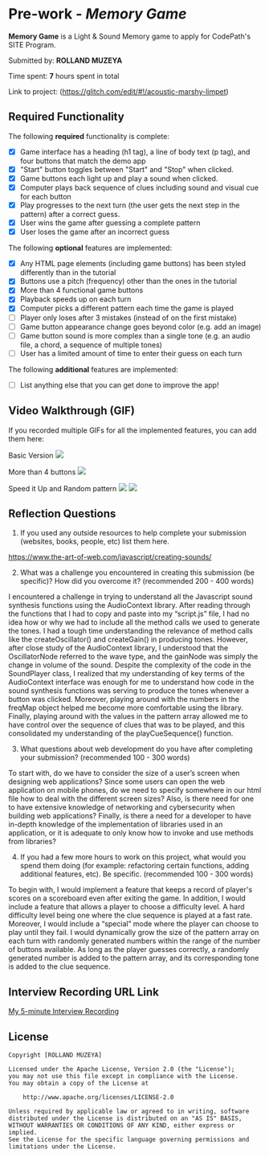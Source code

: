 # Pre-work - *Memory Game*

**Memory Game** is a Light & Sound Memory game to apply for CodePath's SITE Program. 

Submitted by: **ROLLAND MUZEYA**

Time spent: **7** hours spent in total

Link to project: (https://glitch.com/edit/#!/acoustic-marshy-limpet)

## Required Functionality

The following **required** functionality is complete:

* [x] Game interface has a heading (h1 tag), a line of body text (p tag), and four buttons that match the demo app
* [x] "Start" button toggles between "Start" and "Stop" when clicked. 
* [x] Game buttons each light up and play a sound when clicked. 
* [x] Computer plays back sequence of clues including sound and visual cue for each button
* [x] Play progresses to the next turn (the user gets the next step in the pattern) after a correct guess. 
* [x] User wins the game after guessing a complete pattern
* [x] User loses the game after an incorrect guess

The following **optional** features are implemented:

* [x] Any HTML page elements (including game buttons) has been styled differently than in the tutorial
* [x] Buttons use a pitch (frequency) other than the ones in the tutorial
* [x] More than 4 functional game buttons
* [x] Playback speeds up on each turn
* [x] Computer picks a different pattern each time the game is played
* [ ] Player only loses after 3 mistakes (instead of on the first mistake)
* [ ] Game button appearance change goes beyond color (e.g. add an image)
* [ ] Game button sound is more complex than a single tone (e.g. an audio file, a chord, a sequence of multiple tones)
* [ ] User has a limited amount of time to enter their guess on each turn

The following **additional** features are implemented:

- [ ] List anything else that you can get done to improve the app!

## Video Walkthrough (GIF)

If you recorded multiple GIFs for all the implemented features, you can add them here:

Basic Version
![](https://user-images.githubusercontent.com/76987595/157788343-39af9d37-8c6c-44f2-92ba-f591fef8c318.gif)

More than 4 buttons
![](https://user-images.githubusercontent.com/76987595/160188368-be4f85cb-f7b8-4b63-b4a1-711914fa0714.gif)

Speed it Up and Random pattern
![](https://user-images.githubusercontent.com/76987595/160254964-2522aed2-6bef-4a55-8491-67e78fbfdfa0.gif)
![](gif4-link-here)

## Reflection Questions
1. If you used any outside resources to help complete your submission (websites, books, people, etc) list them here. 

https://www.the-art-of-web.com/javascript/creating-sounds/

2. What was a challenge you encountered in creating this submission (be specific)? How did you overcome it? (recommended 200 - 400 words) 

I encountered a challenge in trying to understand all the Javascript  sound synthesis functions using the AudioContext library. After reading through the functions that I had to copy and paste into my “script.js” file, I had no idea how or why we had to include all the method calls we used to generate the tones. I had a tough time understanding the relevance of method calls like the createOscillator() and createGain() in producing tones. However, after close study of the AudioContext library, I understood that the OscillatorNode referred to the wave type, and the gainNode was simply the change in volume of the sound. Despite the complexity of the code in the SoundPlayer class, I realized that my understanding of key terms of the AudioContext interface was enough for me to understand how code in the sound synthesis functions was serving to produce the tones whenever a button was clicked. Moreover, playing around with the numbers in the freqMap object helped me become more comfortable using the library. Finally, playing around with the values in the pattern array allowed me to have control over the sequence of clues that was to be played, and this consolidated my understanding of the playCueSequence() function.

3. What questions about web development do you have after completing your submission? (recommended 100 - 300 words) 

To start with, do we have to consider the size of a user’s screen when designing web applications? Since some users can open the web application on mobile phones, do we need to specify somewhere in our html file how to deal with the different screen sizes?  Also, is there need for one to have extensive knowledge of networking and cybersecurity when building web applications? Finally, is there a need for a developer to have in-depth knowledge of the implementation of libraries used in an application, or it is adequate to only know how to invoke and use methods from libraries?

4. If you had a few more hours to work on this project, what would you spend them doing (for example: refactoring certain functions, adding additional features, etc). Be specific. (recommended 100 - 300 words) 

To begin with, I would implement a feature that keeps a record of player's scores on a scoreboard even after exiting the game. In addition, I would include a feature that allows a player to choose a difficulty level. A hard difficulty level being one where the clue sequence is played at a fast rate. Moreover, I would include a “special” mode where the player can choose to play until they fail. I would dynamically grow the size of the pattern array on each turn with randomly generated numbers within the range of the number of buttons available. As long as the player guesses correctly, a randomly generated number is added to the pattern array, and its corresponding tone is added to the clue sequence.

## Interview Recording URL Link

[My 5-minute Interview Recording](https://www.loom.com/share/f8703e726dc74635944fd2f5474854e9)


## License

    Copyright [ROLLAND MUZEYA]

    Licensed under the Apache License, Version 2.0 (the "License");
    you may not use this file except in compliance with the License.
    You may obtain a copy of the License at

        http://www.apache.org/licenses/LICENSE-2.0

    Unless required by applicable law or agreed to in writing, software
    distributed under the License is distributed on an "AS IS" BASIS,
    WITHOUT WARRANTIES OR CONDITIONS OF ANY KIND, either express or implied.
    See the License for the specific language governing permissions and
    limitations under the License.

